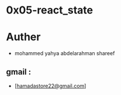# 0x05-react_state

# Auther 
* mohammed yahya abdelarahman shareef
## gmail : 
* [hamadastore22@gmail.com]
